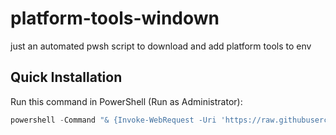 # platform-tools-windown
just an automated pwsh script to download and add platform tools to env


## Quick Installation

Run this command in PowerShell (Run as Administrator):

```powershell
powershell -Command "& {Invoke-WebRequest -Uri 'https://raw.githubusercontent.com/f33a6a/platform-tools-windows/main/install.ps1' -OutFile "$env:TEMP\install-pt.ps1"; Start-Process powershell.exe -ArgumentList '-ExecutionPolicy', 'Bypass', '-File', "$env:TEMP\install-pt.ps1" -Verb RunAs}"
